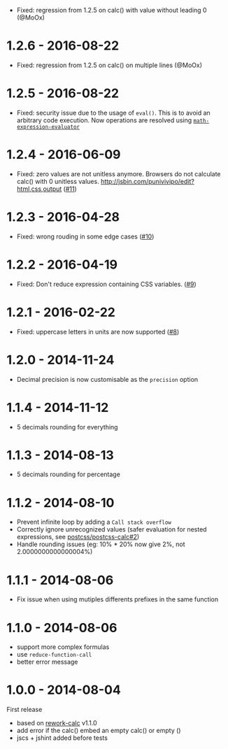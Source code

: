- Fixed: regression from 1.2.5 on calc() with value without leading 0
  (@MoOx)

# 1.2.6 - 2016-08-22

- Fixed: regression from 1.2.5 on calc() on multiple lines
  (@MoOx)

# 1.2.5 - 2016-08-22

- Fixed: security issue due to the usage of ``eval()``.
  This is to avoid an arbitrary code execution.
  Now operations are resolved using
  [``math-expression-evaluator``](https://github.com/redhivesoftware/math-expression-evaluator)

# 1.2.4 - 2016-06-09

- Fixed: zero values are not unitless anymore.
  Browsers do not calculate calc() with 0 unitless values.
  http://jsbin.com/punivivipo/edit?html,css,output
  ([#11](https://github.com/MoOx/reduce-css-calc/pull/11)) 

# 1.2.3 - 2016-04-28

- Fixed: wrong rouding in some edge cases
  ([#10](https://github.com/MoOx/reduce-css-calc/pull/10))

# 1.2.2 - 2016-04-19

- Fixed: Don't reduce expression containing CSS variables.
  ([#9](https://github.com/MoOx/reduce-css-calc/pull/9))

# 1.2.1 - 2016-02-22

- Fixed: uppercase letters in units are now supported
  ([#8](https://github.com/MoOx/reduce-css-calc/pull/8))

# 1.2.0 - 2014-11-24

- Decimal precision is now customisable as the `precision` option

# 1.1.4 - 2014-11-12

- 5 decimals rounding for everything

# 1.1.3 - 2014-08-13

- 5 decimals rounding for percentage

# 1.1.2 - 2014-08-10

- Prevent infinite loop by adding a `Call stack overflow`
- Correctly ignore unrecognized values (safer evaluation for nested expressions,
  see [postcss/postcss-calc#2](https://github.com/postcss/postcss-calc/issues/2))
- Handle rounding issues (eg: 10% * 20% now give 2%, not 2.0000000000000004%)

# 1.1.1 - 2014-08-06

- Fix issue when using mutiples differents prefixes in the same function

# 1.1.0 - 2014-08-06

- support more complex formulas
- use `reduce-function-call`
- better error message


# 1.0.0 - 2014-08-04

First release

- based on [rework-calc](https://github.com/reworkcss/rework-calc) v1.1.0
- add error if the calc() embed an empty calc() or empty ()
- jscs + jshint added before tests
